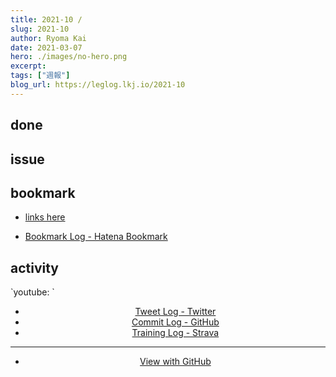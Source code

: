 ```yaml
---
title: 2021-10 / 
slug: 2021-10
author: Ryoma Kai
date: 2021-03-07
hero: ./images/no-hero.png
excerpt: 
tags: ["週報"]
blog_url: https://leglog.lkj.io/2021-10
---
```


<!--greeting here-->

## done

### 

## issue

### 

## bookmark

- [links here]()


- [Bookmark Log - Hatena Bookmark](https://b.hatena.ne.jp/Ryo_K/bookmark)

## activity

<Tweet tweetLink="" align="center" />
<Instagram instagramId="" />
`youtube: `

- [Tweet Log - Twitter](https://twitter.com/search?q=(from%3Alegnoh)%20until%3A2021-03-07%20since%3A2021-03-01%20-filter%3Areplies&src=typed_query)
- [Commit Log - GitHub](https://github.com/legnoh?tab=overview&from=2021-03-01&to=2021-03-07)
- [Training Log - Strava](https://www.strava.com/athletes/47349424/training/log)

----

- [View with GitHub](https://github.com/legnoh/leglog/blob/master/content/posts/202x/2021/10/index.md)
